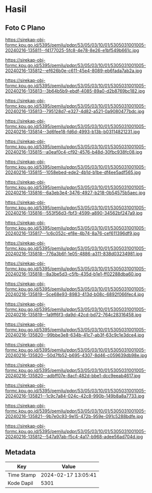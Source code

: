 # Hasil

## Foto C Plano

https://sirekap-obj-formc.kpu.go.id/5395/pemilu/pdpr/53/05/03/10/01/5305031001005-20240216-135811--f4177025-5fc8-4e78-8e26-e1bf549b661c.jpg

https://sirekap-obj-formc.kpu.go.id/5395/pemilu/pdpr/53/05/03/10/01/5305031001005-20240216-135812--ef626b0e-c611-45e4-8089-eb6fada7ab2a.jpg

https://sirekap-obj-formc.kpu.go.id/5395/pemilu/pdpr/53/05/03/10/01/5305031001005-20240216-135813--3b64b5b9-ebdf-4085-89a0-d2b8769bc182.jpg

https://sirekap-obj-formc.kpu.go.id/5395/pemilu/pdpr/53/05/03/10/01/5305031001005-20240216-135813--795128d7-e327-4d82-a521-0a9080477bdc.jpg

https://sirekap-obj-formc.kpu.go.id/5395/pemilu/pdpr/53/05/03/10/01/5305031001005-20240216-135814--3d6fee18-fd6d-4993-b13b-b03114821231.jpg

https://sirekap-obj-formc.kpu.go.id/5395/pemilu/pdpr/53/05/03/10/01/5305031001005-20240216-135815--a0eaf0c4-cf92-4576-b48d-30fbc938fc08.jpg

https://sirekap-obj-formc.kpu.go.id/5395/pemilu/pdpr/53/05/03/10/01/5305031001005-20240216-135815--1058ebed-ede2-4b1d-b1be-df4ee5adf565.jpg

https://sirekap-obj-formc.kpu.go.id/5395/pemilu/pdpr/53/05/03/10/01/5305031001005-20240216-135816--6a3eb3e4-3476-4927-b218-0b54575b5aec.jpg

https://sirekap-obj-formc.kpu.go.id/5395/pemilu/pdpr/53/05/03/10/01/5305031001005-20240216-135816--553f56d3-fbf3-4599-a890-34562bf247a9.jpg

https://sirekap-obj-formc.kpu.go.id/5395/pemilu/pdpr/53/05/03/10/01/5305031001005-20240216-135817--1c6c052c-ef8e-4b74-8a76-cef611396df9.jpg

https://sirekap-obj-formc.kpu.go.id/5395/pemilu/pdpr/53/05/03/10/01/5305031001005-20240216-135818--776a3b6f-1e05-4886-a311-838d03234981.jpg

https://sirekap-obj-formc.kpu.go.id/5395/pemilu/pdpr/53/05/03/10/01/5305031001005-20240216-135818--8a3be5d3-c5fb-435d-b1e1-ff02288dba60.jpg

https://sirekap-obj-formc.kpu.go.id/5395/pemilu/pdpr/53/05/03/10/01/5305031001005-20240216-135819--5ce68e93-8983-413d-b08c-6892f066fec4.jpg

https://sirekap-obj-formc.kpu.go.id/5395/pemilu/pdpr/53/05/03/10/01/5305031001005-20240216-135819--1a9ff6f3-da9d-42cd-bd72-764c28316458.jpg

https://sirekap-obj-formc.kpu.go.id/5395/pemilu/pdpr/53/05/03/10/01/5305031001005-20240216-135820--99bbe3e8-634b-41c7-ab3f-63c9c1e3dce4.jpg

https://sirekap-obj-formc.kpu.go.id/5395/pemilu/pdpr/53/05/03/10/01/5305031001005-20240216-135820--50d7fb52-b695-4307-8d46-c059639db98e.jpg

https://sirekap-obj-formc.kpu.go.id/5395/pemilu/pdpr/53/05/03/10/01/5305031001005-20240216-135820--adbff07e-8acf-482d-bbe1-dcc9eeab4617.jpg

https://sirekap-obj-formc.kpu.go.id/5395/pemilu/pdpr/53/05/03/10/01/5305031001005-20240216-135821--1c9c7a84-024c-42c8-990b-149b8a8a7733.jpg

https://sirekap-obj-formc.kpu.go.id/5395/pemilu/pdpr/53/05/03/10/01/5305031001005-20240216-135821--9b7e0c93-9e15-472b-959e-091c5288bdfe.jpg

https://sirekap-obj-formc.kpu.go.id/5395/pemilu/pdpr/53/05/03/10/01/5305031001005-20240216-135812--547a97ab-f5c4-4a17-b968-adee56ad704d.jpg


## Metadata

| Key        | Value               |
| ---------- | ------------------- |
| Time Stamp | 2024-02-17 13:05:41 |
| Kode Dapil | 5301                |



